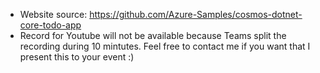 - Website source: https://github.com/Azure-Samples/cosmos-dotnet-core-todo-app
- Record for Youtube will not be available because Teams split the recording during 10 mintutes. Feel free to contact me if you want that I present this to your event :)
